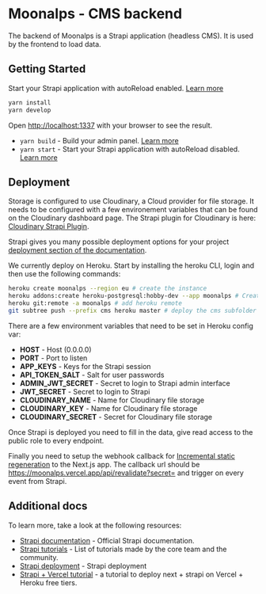 # Moonalps - CMS backend

The backend of Moonalps is a Strapi application (headless CMS). It is used by the frontend to load data.

## Getting Started

Start your Strapi application with autoReload enabled. [Learn more](https://docs.strapi.io/developer-docs/latest/developer-resources/cli/CLI.html#strapi-develop)

```bash
yarn install
yarn develop
```

Open [http://localhost:1337](http://localhost:1337) with your browser to see the result.


- `yarn build` - Build your admin panel. [Learn more](https://docs.strapi.io/developer-docs/latest/developer-resources/cli/CLI.html#strapi-build)
- `yarn start` - Start your Strapi application with autoReload disabled. [Learn more](https://docs.strapi.io/developer-docs/latest/developer-resources/cli/CLI.html#strapi-start)

## Deployment


Storage is configured to use Cloudinary, a Cloud provider for file storage. It needs to be configured with a few environement variables that can be found on the Cloudinary dashboard page. The Strapi plugin for Cloudinary is here: [Cloudinary Strapi Plugin](https://www.npmjs.com/package/@strapi/provider-upload-cloudinary).

Strapi gives you many possible deployment options for your project [deployment section of the documentation](https://docs.strapi.io/developer-docs/latest/setup-deployment-guides/deployment.html).

We currently deploy on Heroku. Start by installing the heroku CLI, login and then use the following commands:

```bash
heroku create moonalps --region eu # create the instance
heroku addons:create heroku-postgresql:hobby-dev --app moonalps # Create a postgresql to store de Strapi data
heroku git:remote -a moonalps # add heroku remote
git subtree push --prefix cms heroku master # deploy the cms subfolder to heroku main
```

There are a few environment variables that need to be set in Heroku config var:

- **HOST** - Host (0.0.0.0)
- **PORT** - Port to listen
- **APP_KEYS** - Keys for the Strapi session
- **API_TOKEN_SALT** - Salt for user passwords
- **ADMIN_JWT_SECRET** - Secret to login to Strapi admin interface
- **JWT_SECRET** - Secret to login to Strapi
- **CLOUDINARY_NAME** - Name for Cloudinary file storage
- **CLOUDINARY_KEY** - Name for Cloudinary file storage
- **CLOUDINARY_SECRET** - Secret for Cloudinary file storage

Once Strapi is deployed you need to fill in the data, give read access to the public role to every endpoint.

Finally you need to setup the webhook callback for [Incremental static regeneration](https://nextjs.org/docs/basic-features/data-fetching/incremental-static-regeneration) to the Next.js app. The callback url should be https://moonalps.vercel.app/api/revalidate?secret=<secret> and trigger on every event from Strapi.

## Additional docs

To learn more, take a look at the following resources:

- [Strapi documentation](https://docs.strapi.io) - Official Strapi documentation.
- [Strapi tutorials](https://strapi.io/tutorials) - List of tutorials made by the core team and the community.
- [Strapi deployment](https://docs.strapi.io/developer-docs/latest/setup-deployment-guides/deployment.html) - Strapi deployment
- [Strapi + Vercel tutorial](https://www.youtube.com/watch?v=9l3r0EFp9ow&list=LL&index=1) - a tutorial to deploy next + strapi on Vercel + Heroku free tiers.
